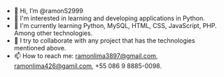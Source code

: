 - 👋 Hi, I’m @ramonS2999
- 👀 I'm interested in learning and developing applications in Python.
- 🌱 I'm currently learning Python, MySQL, HTML, CSS, JavaScript, PHP. Among other technologies.
- 💞️ I try to collaborate with any project that has the technologies mentioned above.
- 📫 How to reach me: <ramonlima3897@gmail.com>, <ramonlima426@gamil.com>, +55 086 9 8885-0098.

<!---
ramonS2999/ramonS2999 is a ✨ special ✨ repository because its `README.md` (this file) appears on your GitHub profile.
You can click the Preview link to take a look at your changes.
--->
